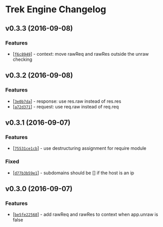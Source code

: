 # Trek Engine Changelog


## v0.3.3 (2016-09-08)

### Features

* [[`f6c8949`](https://github.com/trekjs/engine/commit/f6c8949)] - context: move rawReq and rawRes outside the unraw checking


## v0.3.2 (2016-09-08)

### Features

* [[`3e0b7da`](https://github.com/trekjs/engine/commit/3e0b7da)] - response: use res.raw instead of res.res
* [[`a72d371`](https://github.com/trekjs/engine/commit/a72d371)] - request: use req.raw instead of req.req


## v0.3.1 (2016-09-07)

### Features

* [[`75531ce1cb`](https://github.com/trekjs/engine/commit/75531ce1cb)] - use destructuring assignment for require module

### Fixed

* [[`d77b3b59e1`](https://github.com/trekjs/engine/commit/d77b3b59e1)] - subdomains should be [] if the host is an ip


## v0.3.0 (2016-09-07)

### Features

* [[`be5fe22568`](https://github.com/trekjs/engine/commit/be5fe22568)] - add rawReq and rawRes to context when app.unraw is false
